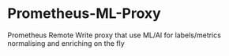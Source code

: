 # Prometheus-ML-Proxy
Prometheus Remote Write proxy that use ML/AI for labels/metrics normalising and enriching on the fly
